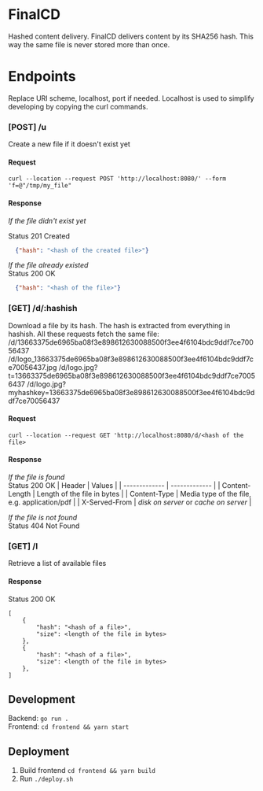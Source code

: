 # FinalCD
Hashed content delivery. FinalCD delivers content by its SHA256 hash. 
This way the same file is never stored more than once. 


# Endpoints
Replace URI scheme, localhost, port if needed. Localhost is used to simplify developing by copying the curl commands.

### [POST] /u
Create a new file if it doesn't exist yet
#### Request
```shell
curl --location --request POST 'http://localhost:8080/' --form 'f=@"/tmp/my_file"
```
#### Response
_If the file didn't exist yet_  


Status 201 Created
```json
  {"hash": "<hash of the created file>"}
```
_If the file already existed_  
Status 200 OK
```json
  {"hash": "<hash of the file>"}
```

### [GET] /d/:hashish
Download a file by its hash. The hash is extracted from everything in hashish.
All these requests fetch the same file:  
/d/13663375de6965ba08f3e898612630088500f3ee4f6104bdc9ddf7ce70056437
/d/logo_13663375de6965ba08f3e898612630088500f3ee4f6104bdc9ddf7ce70056437.jpg
/d/logo.jpg?t=13663375de6965ba08f3e898612630088500f3ee4f6104bdc9ddf7ce70056437
/d/logo.jpg?myhashkey=13663375de6965ba08f3e898612630088500f3ee4f6104bdc9ddf7ce70056437

#### Request
```shell
curl --location --request GET 'http://localhost:8080/d/<hash of the file>
```
#### Response
_If the file is found_  
Status 200 OK
| Header  | Values |
| ------------- | ------------- |
| Content-Length  | Length of the file in bytes  |
| Content-Type  | Media type of the file, e.g. application/pdf  |
| X-Served-From | _disk on server_ or _cache on server_ |

_If the file is not found_  
Status 404 Not Found

### [GET] /l
Retrieve a list of available files
#### Response
Status 200 OK
```
[
    {
        "hash": "<hash of a file>",
        "size": <length of the file in bytes>
    },
    {
        "hash": "<hash of a file>",
        "size": <length of the file in bytes>
    },    
]
```


## Development
Backend: `go run .`  
Frontend: `cd frontend && yarn start`

## Deployment
1. Build frontend `cd frontend && yarn build`
2. Run `./deploy.sh`

